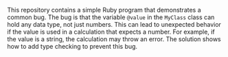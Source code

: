 This repository contains a simple Ruby program that demonstrates a common bug. The bug is that the variable `@value` in the `MyClass` class can hold any data type, not just numbers. This can lead to unexpected behavior if the value is used in a calculation that expects a number. For example, if the value is a string, the calculation may throw an error. The solution shows how to add type checking to prevent this bug.